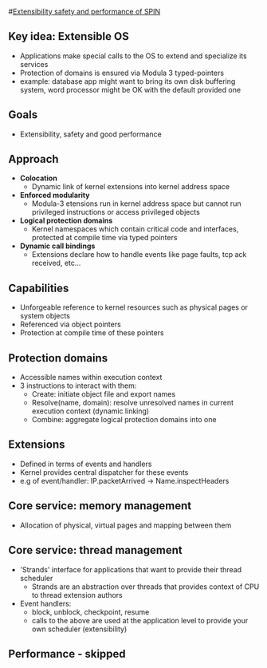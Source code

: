 #[Extensibility safety and performance of SPIN](http://cseweb.ucsd.edu/~savage/papers/Sosp95.pdf)

## Key idea: Extensible OS
* Applications make special calls to the OS to extend and specialize its services
* Protection of domains is ensured via Modula 3 typed-pointers
* example: database app might want to bring its own disk buffering system, word processor might
be OK with the default provided one

## Goals
* Extensibility, safety and good performance

## Approach
* **Colocation**
  * Dynamic link of kernel extensions into kernel address space
* **Enforced modularity**
  * Modula-3 etensions run in kernel address space but cannot run privileged instructions or access privileged objects
* **Logical protection domains**
  * Kernel namespaces which contain critical code and interfaces, protected at compile time via typed pointers
* **Dynamic call bindings**
  * Extensions declare how to handle events like page faults, tcp ack received, etc...

## Capabilities
* Unforgeable reference to kernel resources such as physical pages or system objects
* Referenced via object pointers
* Protection at compile time of these pointers

## Protection domains
* Accessible names within execution context
* 3 instructions to interact with them:
  * Create: initiate object file and export names
  * Resolve(name, domain): resolve unresolved names in current execution context (dynamic linking)
  * Combine: aggregate logical protection domains into one

## Extensions
* Defined in terms of events and handlers
* Kernel provides central dispatcher for these events
* e.g of event/handler: IP.packetArrived -> Name.inspectHeaders

## Core service: memory management
* Allocation of physical, virtual pages and mapping between them

## Core service: thread management
* 'Strands' interface for applications that want to provide their thread scheduler
  * Strands are an abstraction over threads that provides context of CPU to thread extension authors
* Event handlers:
  * block, unblock, checkpoint, resume
  * calls to the above are used at the application level to provide your own scheduler (extensibility)

## Performance - skipped

